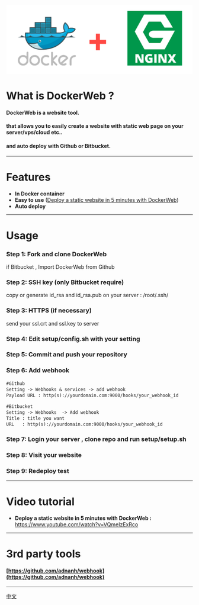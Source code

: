 ![docker+nginx](https://github.com/antscript/DockerWeb/raw/master/img/dockerweb.png)
# What is DockerWeb ?
#### DockerWeb is a website tool.

#### that allows you to easily create a website with static web page on your server/vps/cloud etc..

#### and auto deploy with Github or Bitbucket.

***

# Features
* **In Docker container**
* **Easy to use** (<a href="https://www.youtube.com/watch?v=VQmeIzExRco" target="_blank">Deploy a static website in 5 minutes with DockerWeb</a>)
* **Auto deploy**

***

# Usage
### Step 1: Fork and clone DockerWeb
if Bitbucket , Import DockerWeb from Github

### Step 2: SSH key (only Bitbucket require)
copy or generate id_rsa and id_rsa.pub on your server : /root/.ssh/

### Step 3: HTTPS (if necessary)
send your ssl.crt and ssl.key to server

### Step 4: Edit setup/config.sh with your setting

### Step 5: Commit and push your repository

### Step 6: Add webhook
```
#Github  
Setting -> Webhooks & services -> add webhook
Payload URL : http(s)://yourdomain.com:9000/hooks/your_webhook_id
```
```
#Bitbucket  
Setting -> Webhooks  -> Add webhook
Title : title you want
URL   : http(s)://yourdomain.com:9000/hooks/your_webhook_id
```

### Step 7: Login your server , clone repo and run setup/setup.sh

### Step 8: Visit your website

### Step 9: Redeploy test

***

# Video tutorial
* **Deploy a static website in 5 minutes with DockerWeb :** <a href="https://www.youtube.com/watch?v=VQmeIzExRco" target="_blank">https://www.youtube.com/watch?v=VQmeIzExRco</a>

***

# 3rd party tools
#### [https://github.com/adnanh/webhook](https://github.com/adnanh/webhook)

***

[中文](https://github.com/antscript/DockerWeb/blob/master/README_CN.md)
